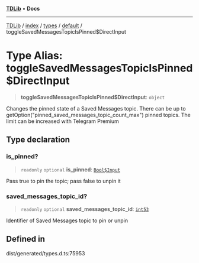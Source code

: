 [**TDLib**](../../../../../../README.md) • **Docs**

***

[TDLib](../../../../../../modules.md) / [index](../../../../../README.md) / [types](../../../README.md) / [default](../README.md) / toggleSavedMessagesTopicIsPinned$DirectInput

# Type Alias: toggleSavedMessagesTopicIsPinned$DirectInput

> **toggleSavedMessagesTopicIsPinned$DirectInput**: `object`

Changes the pinned state of a Saved Messages topic. There can be up to getOption("pinned_saved_messages_topic_count_max") pinned topics. The limit can be increased with Telegram Premium

## Type declaration

### is\_pinned?

> `readonly` `optional` **is\_pinned**: [`Bool$Input`](Bool$Input.md)

Pass true to pin the topic; pass false to unpin it

### saved\_messages\_topic\_id?

> `readonly` `optional` **saved\_messages\_topic\_id**: [`int53`](int53-1.md)

Identifier of Saved Messages topic to pin or unpin

## Defined in

dist/generated/types.d.ts:75953
